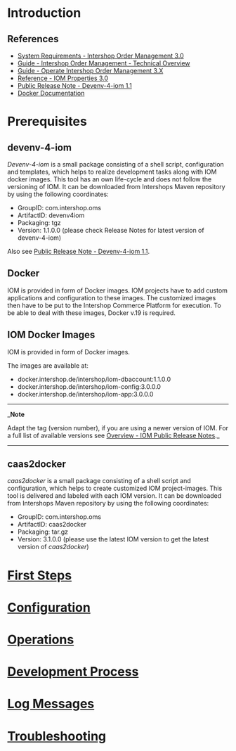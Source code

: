 
# Introduction
## References

* [System Requirements - Intershop Order Management 3.0](https://intershop.atlassian.net/wiki/spaces/ENFDEVDOC/pages/1905692100/System+Requirements+-+Intershop+Order+Management+3.0)
* [Guide - Intershop Order Management - Technical Overview](https://intershop.atlassian.net/wiki/spaces/ENFDEVDOC/pages/1873530656)
* [Guide - Operate Intershop Order Management 3.X](https://intershop.atlassian.net/wiki/spaces/ENFDEVDOC/pages/1911932456/Guide+-+Operate+Intershop+Order+Management+3.X)
* [Reference - IOM Properties 3.0](https://intershop.atlassian.net/wiki/spaces/ENFDEVDOC/pages/1911940069/Reference+-+IOM+Properties+3.0)
* [Public Release Note - Devenv-4-iom 1.1](https://intershop.atlassian.net/wiki/spaces/ENFDEVDOC/pages/1922241153/Public+Release+Note+-+Devenv-4-iom+1.1)
* [Docker Documentation](https://docs.docker.com/)

# Prerequisites
## devenv-4-iom

_Devenv-4-iom_ is a small package consisting of a shell script, configuration and templates, which helps to realize development tasks along with IOM docker images. This tool has an own life-cycle and does not follow the versioning of IOM. It can be downloaded from Intershops Maven repository by using the following coordinates:

* GroupID: com.intershop.oms
* ArtifactID: devenv4iom
* Packaging: tgz
* Version: 1.1.0.0 (please check Release Notes for latest version of devenv-4-iom)

Also see [Public Release Note - Devenv-4-iom 1.1](https://intershop.atlassian.net/wiki/spaces/ENFDEVDOC/pages/1922241153/Public+Release+Note+-+Devenv-4-iom+1.1).

## Docker

IOM is provided in form of Docker images. IOM projects have to add custom applications and configuration to these images. The customized images then have to be put to the Intershop Commerce Platform for execution. To be able to deal with these images, Docker v.19 is required.

## IOM Docker Images

IOM is provided in form of Docker images.

The images are available at:

* docker.intershop.de/intershop/iom-dbaccount:1.1.0.0
* docker.intershop.de/intershop/iom-config:3.0.0.0
* docker.intershop.de/intershop/iom-app:3.0.0.0

- - -
_**Note**

Adapt the tag (version number), if you are using a newer version of IOM. For a full list of available versions see [Overview - IOM Public Release Notes](https://intershop.atlassian.net/wiki/spaces/ENFDEVDOC/pages/1828422913/Overview+-+IOM+Public+Release+Notes)._
- - -

## caas2docker

_caas2docker_ is a small package consisting of a shell script and configuration, which helps to create customized IOM project-images. This tool is delivered and labeled with each IOM version. It can be downloaded from Intershops Maven repository by using the following coordinates:

* GroupID: com.intershop.oms
* ArtifactID: caas2docker
* Packaging: tar.gz
* Version: 3.1.0.0 (please use the latest IOM version to get the latest version of _caas2docker_)

# [First Steps](01_first_steps.md)

# [Configuration](02_configuration.md)

# [Operations](03_operations.md)

# [Development Process](04_development_process)

# [Log Messages](05_log_messages.md)

# [Troubleshooting](06_troubleshooting.md)

